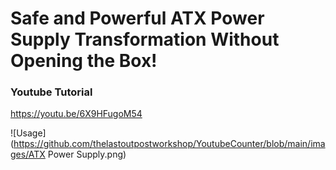 # Safe and Powerful ATX Power Supply Transformation Without Opening the Box!

### Youtube Tutorial
https://youtu.be/6X9HFugoM54

![Usage](https://github.com/thelastoutpostworkshop/YoutubeCounter/blob/main/images/ATX Power Supply.png)